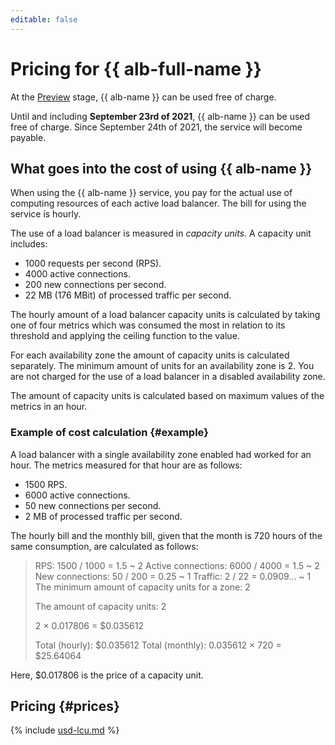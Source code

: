 ```yaml
---
editable: false
---
```

# Pricing for {{ alb-full-name }}

At the [Preview](../overview/concepts/launch-stages.md) stage, {{ alb-name }} can be used free of charge.

Until and including **September 23rd of 2021**, {{ alb-name }} can be used free of charge. Since September 24th of 2021, the service will become payable.

## What goes into the cost of using {{ alb-name }}

When using the {{ alb-name }} service, you pay for the actual use of computing resources of each active load balancer. The bill for using the service is hourly.

The use of a load balancer is measured in _capacity units_. A capacity unit includes:

* 1000 requests per second (RPS).
* 4000 active connections.
* 200 new connections per second.
* 22 MB (176 MBit) of processed traffic per second.

The hourly amount of a load balancer capacity units is calculated by taking one of four metrics which was consumed the most in relation to its threshold and applying the ceiling function to the value.

For each availability zone the amount of capacity units is calculated separately. The minimum amount of units for an availability zone is 2. You are not charged for the use of a load balancer in a disabled availability zone.

The amount of capacity units is calculated based on maximum values of the metrics in an hour.

### Example of cost calculation {#example}

A load balancer with a single availability zone enabled had worked for an hour. The metrics measured for that hour are as follows:

* 1500 RPS.
* 6000 active connections.
* 50 new connections per second.
* 2 MB of processed traffic per second.

The hourly bill and the monthly bill, given that the month is 720 hours of the same consumption, are calculated as follows:

> RPS: 1500 / 1000 = 1.5 ~ 2
> Active connections: 6000 / 4000 = 1.5 ~ 2
> New connections: 50 / 200 = 0.25 ~ 1
> Traffic: 2 / 22 = 0.0909... ~ 1
> The minimum amount of capacity units for a zone: 2
>
> The amount of capacity units: 2
>
> 
> 
> 2 × 0.017806 = $0.035612
>
> Total (hourly): $0.035612
> Total (monthly): 0.035612 × 720 = $25.64064

Here, $0.017806 is the price of a capacity unit. 

## Pricing {#prices}




{% include [usd-lcu.md](../_pricing/application-load-balancer/usd-lcu.md) %}  

